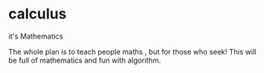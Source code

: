 # calculus
it's Mathematics

The whole plan is to teach people maths , but for those who seek!
This will be full of mathematics and fun with algorithm.
